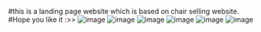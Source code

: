 #this is a landing page website which is based on chair selling website.
#Hope you like it :>>
![image](https://github.com/Jishnumo/Chair/assets/147910757/2b027e61-180b-4697-aa85-fe5c49797470)
![image](https://github.com/Jishnumo/Chair/assets/147910757/19924174-1f0e-4d50-8f04-c7b15465af4f)
![image](https://github.com/Jishnumo/Chair/assets/147910757/a3513353-7b1f-4104-9010-d603bfc9167c)
![image](https://github.com/Jishnumo/Chair/assets/147910757/bd2a3748-268d-4cd4-aff1-845879852dc6)
![image](https://github.com/Jishnumo/Chair/assets/147910757/2d23b93c-5776-4caf-9a3a-43de0efa5cd2)
![image](https://github.com/Jishnumo/Chair/assets/147910757/ef9ee023-cd86-491b-b807-ae774797ac97)

